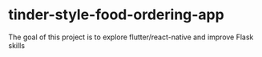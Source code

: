 # tinder-style-food-ordering-app
The goal of this project is to explore flutter/react-native and improve Flask skills
